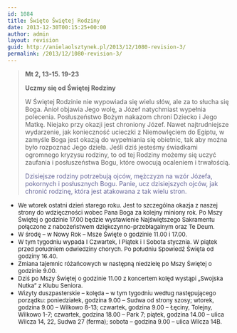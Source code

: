 ```yaml
---
id: 1084
title: Święto Świętej Rodziny
date: 2013-12-30T00:15:25+00:00
author: admin
layout: revision
guid: http://anielaolsztynek.pl/2013/12/1080-revision-3/
permalink: /2013/12/1080-revision-3/
---
```

> **Mt 2, 13-15. 19-23**
> 
> **Uczmy się od Świętej Rodziny**
> 
> W Świętej Rodzinie nie wypowiada się wielu słów, ale za to słucha się Boga. Anioł objawia Jego wolę, a Józef natychmiast wypełnia polecenia. Posłuszeństwo Bożym nakazom chroni Dziecko i Jego Matkę. Niejako przy okazji jest chroniony Józef. Nawet najtrudniejsze wydarzenie, jak konieczność ucieczki z Niemowlęciem do Egiptu, w zamyśle Boga jest okazją do wypełniania się obietnic, tak aby można było rozpoznać Jego dzieła. Jeśli dziś jesteśmy świadkami ogromnego kryzysu rodziny, to od tej Rodziny możemy się uczyć zaufania i posłuszeństwa Bogu, które owocują ocaleniem i trwałością.
> 
> <span style="color: #666699;">Dzisiejsze rodziny potrzebują ojców, mężczyzn na wzór Józefa, pokornych i posłusznych Bogu. Panie, ucz dzisiejszych ojców, jak chronić rodzinę, która jest atakowana z tak wielu stron.</span>

  * <span style="font-size: small;">We wtorek ostatni dzień starego roku. Jest to szczególna okazja z naszej strony do wdzięczności wobec Pana Boga za kolejny miniony rok. Po Mszy Świętej o godzinie 17.00 będzie wystawienie Najświętszego Sakramentu połączone z nabożeństwem dziękczynno-przebłagalnym oraz Te Deum. </span>
  * <span style="font-size: small;">W środę &#8211; w Nowy Rok &#8211; Msze Święte o godzinie 11.00 i 17.00.</span>
  * <span style="font-size: small;">W tym tygodniu wypada I Czwartek, I Piątek i I Sobota stycznia. W piątek przed południem odwiedziny chorych. Po południu Spowiedź Święta od godziny 16.40.</span>
  * <span style="font-size: small;">Zmiana tajemnic różańcowych w następną niedzielę po Mszy Świętej o godzinie 9.00.</span>
  * <span style="font-size: small;">Dziś po Mszy Świętej o godzinie 11.00 z koncertem kolęd wystąpi &#8222;Swojska Nutka&#8221; z Klubu Seniora.</span>
  * <span style="font-size: small;">Wizyty duszpasterskie &#8211; kolęda &#8211; w tym tygodniu według następującego porządku: poniedziałek, godzina 9.00 &#8211; Sudwa od strony szosy; wtorek, godzina 9.00 &#8211; Wilkowo 8-13; czwartek, godzina 9.00 &#8211; Łęciny, Tolejny, Wilkowo 1-7; czwartek, godzina 18.00 &#8211; Park 7; piątek, godzina 14.00 &#8211; ulica Wilcza 14, 22, Sudwa 27 (ferma); sobota &#8211; godzina 9.00 &#8211; ulica Wilcza 14B.</span>
